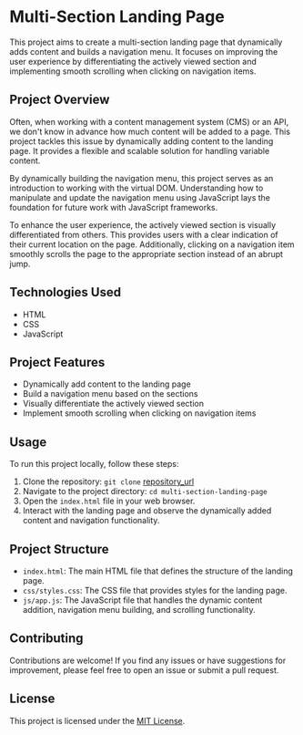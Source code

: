 # Multi-Section Landing Page

This project aims to create a multi-section landing page that dynamically adds content and builds a navigation menu. It focuses on improving the user experience by differentiating the actively viewed section and implementing smooth scrolling when clicking on navigation items.

## Project Overview

Often, when working with a content management system (CMS) or an API, we don't know in advance how much content will be added to a page. This project tackles this issue by dynamically adding content to the landing page. It provides a flexible and scalable solution for handling variable content.

By dynamically building the navigation menu, this project serves as an introduction to working with the virtual DOM. Understanding how to manipulate and update the navigation menu using JavaScript lays the foundation for future work with JavaScript frameworks.

To enhance the user experience, the actively viewed section is visually differentiated from others. This provides users with a clear indication of their current location on the page. Additionally, clicking on a navigation item smoothly scrolls the page to the appropriate section instead of an abrupt jump.

## Technologies Used

- HTML
- CSS
- JavaScript

## Project Features

- Dynamically add content to the landing page
- Build a navigation menu based on the sections
- Visually differentiate the actively viewed section
- Implement smooth scrolling when clicking on navigation items

## Usage

To run this project locally, follow these steps:

1. Clone the repository: `git clone` [repository_url](https://github.com/ajinkya029/multi-section-landing-page.git)
2. Navigate to the project directory: `cd multi-section-landing-page`
3. Open the `index.html` file in your web browser.
4. Interact with the landing page and observe the dynamically added content and navigation functionality.

## Project Structure

- `index.html`: The main HTML file that defines the structure of the landing page.
- `css/styles.css`: The CSS file that provides styles for the landing page.
- `js/app.js`: The JavaScript file that handles the dynamic content addition, navigation menu building, and scrolling functionality.

## Contributing

Contributions are welcome! If you find any issues or have suggestions for improvement, please feel free to open an issue or submit a pull request.

## License

This project is licensed under the [MIT License](LICENSE).
